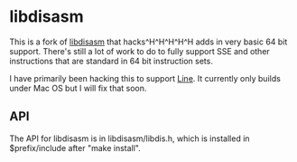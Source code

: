 libdisasm
===

This is a fork of [libdisasm](http://bastard.sourceforge.net/libdisasm.html) that hacks^H^H^H^H^H adds in very basic
64 bit support. There's still a lot of work to do to fully support SSE and
other instructions that are standard in 64 bit instruction sets.

I have primarily been hacking this to support [Line](https://github.com/geekprojects/line).
It currently only builds under Mac OS but I will fix that soon.


API
---
The API for libdisasm is in libdisasm/libdis.h, which is installed in
$prefix/include after "make install".
